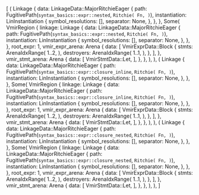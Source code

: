 [
    (
        Linkage {
            data: LinkageData::MajorRitchieEager {
                path: FugitivePath(`syntax_basics::expr::nested`, `Ritchie(
                    Fn,
                )`),
                instantiation: LinInstantiation {
                    symbol_resolutions: [],
                    separator: None,
                },
            },
        },
        Some(
            VmirRegion {
                linkage: Linkage {
                    data: LinkageData::MajorRitchieEager {
                        path: FugitivePath(`syntax_basics::expr::nested`, `Ritchie(
                            Fn,
                        )`),
                        instantiation: LinInstantiation {
                            symbol_resolutions: [],
                            separator: None,
                        },
                    },
                },
                root_expr: 1,
                vmir_expr_arena: Arena {
                    data: [
                        VmirExprData::Block {
                            stmts: ArenaIdxRange(
                                1..2,
                            ),
                            destroyers: ArenaIdxRange(
                                1..1,
                            ),
                        },
                    ],
                },
                vmir_stmt_arena: Arena {
                    data: [
                        VmirStmtData::Let,
                    ],
                },
            },
        ),
    ),
    (
        Linkage {
            data: LinkageData::MajorRitchieEager {
                path: FugitivePath(`syntax_basics::expr::closure_inline`, `Ritchie(
                    Fn,
                )`),
                instantiation: LinInstantiation {
                    symbol_resolutions: [],
                    separator: None,
                },
            },
        },
        Some(
            VmirRegion {
                linkage: Linkage {
                    data: LinkageData::MajorRitchieEager {
                        path: FugitivePath(`syntax_basics::expr::closure_inline`, `Ritchie(
                            Fn,
                        )`),
                        instantiation: LinInstantiation {
                            symbol_resolutions: [],
                            separator: None,
                        },
                    },
                },
                root_expr: 1,
                vmir_expr_arena: Arena {
                    data: [
                        VmirExprData::Block {
                            stmts: ArenaIdxRange(
                                1..2,
                            ),
                            destroyers: ArenaIdxRange(
                                1..1,
                            ),
                        },
                    ],
                },
                vmir_stmt_arena: Arena {
                    data: [
                        VmirStmtData::Let,
                    ],
                },
            },
        ),
    ),
    (
        Linkage {
            data: LinkageData::MajorRitchieEager {
                path: FugitivePath(`syntax_basics::expr::closure_nested`, `Ritchie(
                    Fn,
                )`),
                instantiation: LinInstantiation {
                    symbol_resolutions: [],
                    separator: None,
                },
            },
        },
        Some(
            VmirRegion {
                linkage: Linkage {
                    data: LinkageData::MajorRitchieEager {
                        path: FugitivePath(`syntax_basics::expr::closure_nested`, `Ritchie(
                            Fn,
                        )`),
                        instantiation: LinInstantiation {
                            symbol_resolutions: [],
                            separator: None,
                        },
                    },
                },
                root_expr: 1,
                vmir_expr_arena: Arena {
                    data: [
                        VmirExprData::Block {
                            stmts: ArenaIdxRange(
                                1..2,
                            ),
                            destroyers: ArenaIdxRange(
                                1..1,
                            ),
                        },
                    ],
                },
                vmir_stmt_arena: Arena {
                    data: [
                        VmirStmtData::Let,
                    ],
                },
            },
        ),
    ),
]